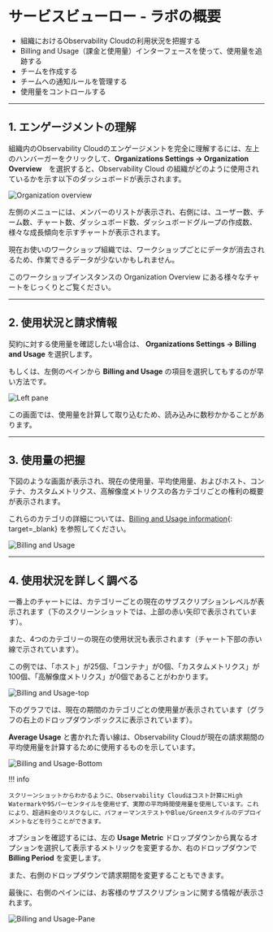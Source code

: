 # サービスビューロー - ラボの概要

* 組織におけるObservability Cloudの利用状況を把握する
* Billing and Usage（課金と使用量）インターフェースを使って、使用量を追跡する
* チームを作成する
* チームへの通知ルールを管理する
* 使用量をコントロールする

---

## 1. エンゲージメントの理解

組織内のObservability Cloudのエンゲージメントを完全に理解するには、左上のハンバーガーをクリックして、**Organizations Settings → Organization Overview**　を選択すると、Observability Cloud の組織がどのように使用されているかを示す以下のダッシュボードが表示されます。

![Organization overview](/images/servicebureau/engagement.png)

左側のメニューには、メンバーのリストが表示され、右側には、ユーザー数、チーム数、チャート数、ダッシュボード数、ダッシュボードグループの作成数、様々な成長傾向を示すチャートが表示されます。

現在お使いのワークショップ組織では、ワークショップごとにデータが消去されるため、作業できるデータが少ないかもしれません。

このワークショップインスタンスの  Organization Overview にある様々なチャートをじっくりとご覧ください。

---

## 2. 使用状況と請求情報

契約に対する使用量を確認したい場合は、 **Organizations Settings → Billing and Usage** を選択します。

もしくは、左側のペインから **Billing and Usage** の項目を選択してもするのが早い方法です。

![Left pane](/images/servicebureau/billing-and-usage-menu.png)

この画面では、使用量を計算して取り込むため、読み込みに数秒かかることがあります。

---

## 3. 使用量の把握

下図のような画面が表示され、現在の使用量、平均使用量、およびホスト、コンテナ、カスタムメトリクス、高解像度メトリクスの各カテゴリごとの権利の概要が表示されます。

これらのカテゴリの詳細については、[Billing and Usage information](https://docs.splunk.com/Observability/admin/monitor-imm-billing-usage.html){: target=_blank} を参照してください。

![Billing and Usage](/images/servicebureau/usage-charts.png)

---

## 4. 使用状況を詳しく調べる

一番上のチャートには、カテゴリーごとの現在のサブスクリプションレベルが表示されます（下のスクリーンショットでは、上部の赤い矢印で表示されています）。

また、4つのカテゴリーの現在の使用状況も表示されます（チャート下部の赤い線で示されています）。

この例では、「ホスト」が25個、「コンテナ」が0個、「カスタムメトリクス」が100個、「高解像度メトリクス」が0個であることがわかります。

![Billing and Usage-top](/images/servicebureau/usage-detail.png)

下のグラフでは、現在の期間のカテゴリごとの使用量が表示されています（グラフの右上のドロップダウンボックスに表示されています）。

**Average Usage** と書かれた青い線は、Observability Cloudが現在の請求期間の平均使用量を計算するために使用するものを示しています。

![Billing and Usage-Bottom](/images/servicebureau/usage-trends.png)

!!! info

    スクリーンショットからわかるように、Observability Cloudはコスト計算にHigh Watermarkや95パーセンタイルを使用せず、実際の平均時間使用量を使用しています。これにより、超過料金のリスクなしに、パフォーマンステストやBlue/Greenスタイルのデプロイメントなどを行うことができます。

オプションを確認するには、左の **Usage Metric** ドロップダウンから異なるオプションを選択して表示するメトリックを変更するか、右のドロップダウンで **Billing Period** を変更します。

また、右側のドロップダウンで請求期間を変更することもできます。

最後に、右側のペインには、お客様のサブスクリプションに関する情報が表示されます。

![Billing and Usage-Pane](/images/servicebureau/subscription.png)
